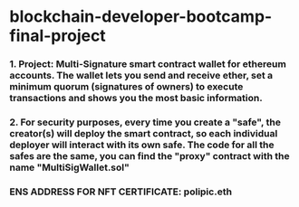 # blockchain-developer-bootcamp-final-project

### 1. Project: Multi-Signature smart contract wallet for ethereum accounts. The wallet lets you send and receive ether, set a minimum quorum (signatures of owners) to execute transactions and shows you the most basic information. 

### 2. For security purposes, every time you create a "safe", the creator(s) will deploy the smart contract, so each individual deployer will interact with its own safe. The code for all the safes are the same, you can find the "proxy" contract with the name "MultiSigWallet.sol"






### ENS ADDRESS FOR NFT CERTIFICATE: polipic.eth
